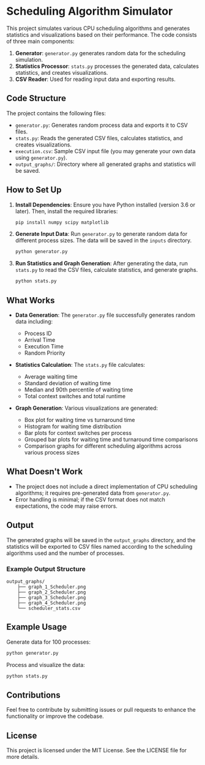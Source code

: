 
# Scheduling Algorithm Simulator

This project simulates various CPU scheduling algorithms and generates statistics and visualizations based on their performance. The code consists of three main components:

1. **Generator**: `generator.py` generates random data for the scheduling simulation.
2. **Statistics Processor**: `stats.py` processes the generated data, calculates statistics, and creates visualizations.
3. **CSV Reader**: Used for reading input data and exporting results.

## Code Structure

The project contains the following files:

- `generator.py`: Generates random process data and exports it to CSV files.
- `stats.py`: Reads the generated CSV files, calculates statistics, and creates visualizations.
- `execution.csv`: Sample CSV input file (you may generate your own data using `generator.py`).
- `output_graphs/`: Directory where all generated graphs and statistics will be saved.

## How to Set Up

1. **Install Dependencies**: Ensure you have Python installed (version 3.6 or later). Then, install the required libraries:

   ```bash
   pip install numpy scipy matplotlib
   ```

2. **Generate Input Data**: Run `generator.py` to generate random data for different process sizes. The data will be saved in the `inputs` directory.

   ```bash
   python generator.py
   ```

3. **Run Statistics and Graph Generation**: After generating the data, run `stats.py` to read the CSV files, calculate statistics, and generate graphs.

   ```bash
   python stats.py
   ```

## What Works

- **Data Generation**: The `generator.py` file successfully generates random data including:
  - Process ID
  - Arrival Time
  - Execution Time
  - Random Priority

- **Statistics Calculation**: The `stats.py` file calculates:
  - Average waiting time
  - Standard deviation of waiting time
  - Median and 90th percentile of waiting time
  - Total context switches and total runtime

- **Graph Generation**: Various visualizations are generated:
  - Box plot for waiting time vs turnaround time
  - Histogram for waiting time distribution
  - Bar plots for context switches per process
  - Grouped bar plots for waiting time and turnaround time comparisons
  - Comparison graphs for different scheduling algorithms across various process sizes

## What Doesn't Work

- The project does not include a direct implementation of CPU scheduling algorithms; it requires pre-generated data from `generator.py`.
- Error handling is minimal; if the CSV format does not match expectations, the code may raise errors.

## Output

The generated graphs will be saved in the `output_graphs` directory, and the statistics will be exported to CSV files named according to the scheduling algorithms used and the number of processes.

### Example Output Structure

```
output_graphs/
    ├── graph_1_Scheduler.png
    ├── graph_2_Scheduler.png
    ├── graph_3_Scheduler.png
    ├── graph_4_Scheduler.png
    └── scheduler_stats.csv
```

## Example Usage

Generate data for 100 processes:

```bash
python generator.py
```

Process and visualize the data:

```bash
python stats.py
```

## Contributions

Feel free to contribute by submitting issues or pull requests to enhance the functionality or improve the codebase.

## License

This project is licensed under the MIT License. See the LICENSE file for more details.
